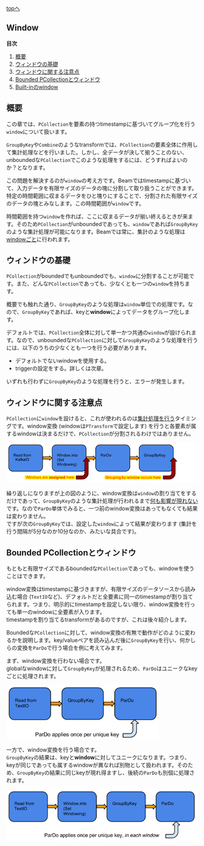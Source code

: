 [topへ](../index.md)

## Window
**目次**

1. [概要](#overview)
2. [ウィンドウの基礎](#basic)
3. [ウィンドウに関する注意点](#note)
4. [Bounded PCollectionとウィンドウ](#bounded)
5. [Built-inのwindow](./built-in.md)

## <span class="lhead" id="overview">概要</span>
この章では、`PCollection`を要素の持つtimestampに基づいてグループ化を行う`window`について扱います。

`GroupByKey`や`Combine`のようなtransformでは、`PCollection`の要素全体に作用して集計処理などを行いました。しかし、全データが決して揃うことのない、unboundedな`PCollection`でこのような処理をするには、どうすればよいのか？となります。

この問題を解決するのが`window`の考え方です。Beamではtimestampに基づいて、入力データを有限サイズのデータの塊に分割して取り扱うことができます。特定の時間範囲に収まるデータをひと塊りにすることで、分割された有限サイズのデータの塊とみなします。この時間範囲が`window`です。

時間範囲を持つ`window`を作れば、ここに収まるデータが揃い終えるときが来ます。そのため`PCollection`がunboundedであっても、`window`であれば`GroupByKey`のような集計処理が可能になります。Beamでは常に、集計のような処理は<u>windowごと</u>に行われます。

## <span class="lhead" id="basic">ウィンドウの基礎</span>
`PCollection`がboundedでもunboundedでも、`window`に分割することが可能です。また、どんな`PCollection`であっても、少なくとも一つの`window`を持ちます。  

概要でも触れた通り、`GroupByKey`のような処理は`window`単位での処理です。なので、`GroupByKey`であれば、keyと**window**によってデータをグループ化します。

デフォルトでは、`PCollection`全体に対して単一かつ共通の`window`が設けられます。なので、unboundedな`PCollection`に対して`GroupByKey`のような処理を行うには、以下のうちの少なくとも一つを行う必要があります。

+ デフォルトでないwindowを使用する。
+ triggerの設定をする。詳しくは次章。

いずれも行わずに`GroupByKey`のような処理を行うと、エラーが発生します。

## <span class="lhead" id="note">ウィンドウに関する注意点</span>
`PCollection`に`window`を設けると、これが使われるのは<u>集計処理を行う</u>タイミングです。window変換 (windowは`PTransform`で設定します) を行うと各要素が属するwindowは決まるだけで、`PCollection`が分割されるわけではありません。

<img src="./figs/windowing-pipeline-unbounded.png" width=600>

繰り返しになりますが上の図のように、window変換は`window`の割り当てをするだけであって、`GroupByKey`のような集計処理が行われるまで<u>何も影響が現れない</u>です。なので`ParDo`単体でみると、一つ前のwindow変換はあってもなくても結果は変わりません。  
ですが次の`GroupByKey`では、設定した`window`によって結果が変わります (集計を行う間隔が5分なのか10分なのか、みたいな具合です)。

## <span class="lhead" id="bounded">Bounded PCollectionとウィンドウ</span>
もともと有限サイズであるboundedな`PCollection`であっても、windowを使うことはできます。

window変換はtimestampに基づきますが、有限サイズのデータソースから読み込む場合 (`TextIO`など)、デフォルトだと全要素に同一のtimestampが割り当てられます。つまり、明示的にtimestampを設定しない限り、window変換を行っても単一のwindowに全要素が入ります。  
timestampを割り当てるtransformがあるのですが、これは後々紹介します。

Boundedな`PCollection`に対して、window変換の有無で動作がどのように変わるかを説明します。key/valueペアを読み込んだ後に`GroupByKey`を行い、何かしらの変換を`ParDo`で行う場合を例に考えてみます。

まず、window変換を行わない場合です。  
globalなwindowに対して`GroupByKey`が処理されるため、`ParDo`はユニークなkeyごとに処理されます。

<img src="./figs/unwindowed-pipeline-bounded.png" width=400>

一方で、window変換を行う場合です。  
`GroupByKey`の結果は、keyと**window**に対してユニークになります。つまり、keyが同じであっても属するwindowが異なれば別物として扱われます。そのため、`GroupByKey`の結果に同じkeyが現れ得ますし、後続の`ParDo`も別個に処理されます。

<img src="./figs/windowing-pipeline-bounded.png" width=520>